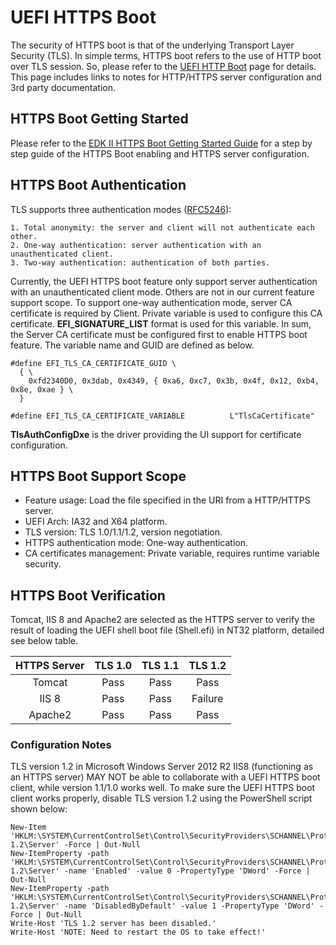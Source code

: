 # UEFI HTTPS Boot

The security of HTTPS boot is that of the underlying Transport Layer Security (TLS). In simple terms, HTTPS boot refers to the use of HTTP boot over TLS session. So, please refer to the [UEFI HTTP Boot](https://github.com/tianocore/tianocore.github.io/wiki/HTTP-Boot) page for details. This page includes links to notes for HTTP/HTTPS server configuration and 3rd party documentation.

## HTTPS Boot Getting Started

Please refer to the [EDK II HTTPS Boot Getting Started Guide](https://www.gitbook.com/book/edk2-docs/getting-started-with-uefi-https-boot-on-edk-ii/details) for a step by step guide of the HTTPS Boot enabling and HTTPS server configuration.

## HTTPS Boot Authentication

TLS supports three authentication modes ([RFC5246](https://tools.ietf.org/html/rfc5246)):

```
1. Total anonymity: the server and client will not authenticate each other.
2. One-way authentication: server authentication with an unauthenticated client.
3. Two-way authentication: authentication of both parties.
```

Currently, the UEFI HTTPS boot feature only support server authentication with an unauthenticated client mode. Others are not in our current feature support scope. To support one-way authentication mode, server CA certificate is required by Client. Private variable is used to configure this CA certificate. **EFI_SIGNATURE_LIST** format is used for this variable. In sum, the Server CA certificate must be configured first to enable HTTPS boot feature. The variable name and GUID are defined as below.

```
#define EFI_TLS_CA_CERTIFICATE_GUID \
  { \
    0xfd2340D0, 0x3dab, 0x4349, { 0xa6, 0xc7, 0x3b, 0x4f, 0x12, 0xb4, 0x8e, 0xae } \
  }

#define EFI_TLS_CA_CERTIFICATE_VARIABLE          L"TlsCaCertificate"
```

**TlsAuthConfigDxe** is the driver providing the UI support for certificate configuration.

## HTTPS Boot Support Scope

* Feature usage: Load the file specified in the URI from a HTTP/HTTPS server.
* UEFI Arch: IA32 and X64 platform.
* TLS version: TLS 1.0/1.1/1.2, version negotiation.
* HTTPS authentication mode: One-way authentication.
* CA certificates management: Private variable, requires runtime variable security.

## HTTPS Boot Verification

Tomcat, IIS 8 and Apache2 are selected as the HTTPS server to verify the result of loading the UEFI shell boot file (Shell.efi) in NT32 platform, detailed see below table.

| HTTPS Server | TLS 1.0 | TLS 1.1 | TLS 1.2 |
|:------------:|:-------:|:-------:|:------:|
|Tomcat | Pass |Pass | Pass |
|IIS 8 | Pass | Pass | Failure |
|Apache2 | Pass | Pass | Pass |

### Configuration Notes

TLS version 1.2 in Microsoft Windows Server 2012 R2 IIS8 (functioning as an HTTPS server) MAY NOT be able to collaborate with a UEFI HTTPS boot client, while version 1.1/1.0 works well. To make sure the UEFI HTTPS boot client works properly, disable TLS version 1.2 using the PowerShell script shown below:

```
New-Item 'HKLM:\SYSTEM\CurrentControlSet\Control\SecurityProviders\SCHANNEL\Protocols\TLS 1.2\Server' -Force | Out-Null
New-ItemProperty -path 'HKLM:\SYSTEM\CurrentControlSet\Control\SecurityProviders\SCHANNEL\Protocols\TLS 1.2\Server' -name 'Enabled' -value 0 -PropertyType 'DWord' -Force | Out-Null
New-ItemProperty -path 'HKLM:\SYSTEM\CurrentControlSet\Control\SecurityProviders\SCHANNEL\Protocols\TLS 1.2\Server' -name 'DisabledByDefault' -value 1 -PropertyType 'DWord' -Force | Out-Null
Write-Host 'TLS 1.2 server has been disabled.'
Write-Host 'NOTE: Need to restart the OS to take effect!'
```
